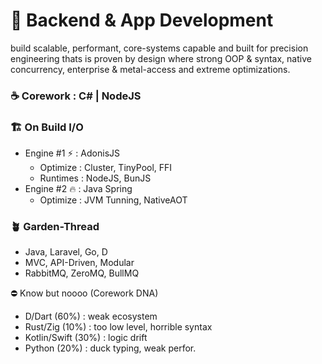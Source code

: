 # 🏯 Backend & App Development 
build scalable, performant, core-systems capable and built for precision engineering thats is proven by design where strong OOP & syntax, native concurrency, enterprise & metal-access and extreme optimizations.

### ☕ Corework : C# | NodeJS
### 🏗️ On Build I/O
- Engine #1 ⚡ : AdonisJS
  - Optimize : Cluster, TinyPool, FFI
  - Runtimes : NodeJS, BunJS
- Engine #2 🔥 : Java Spring
  - Optimize : JVM Tunning, NativeAOT
### 🪴 Garden-Thread
- Java, Laravel, Go, D
- MVC, API-Driven, Modular
- RabbitMQ, ZeroMQ, BullMQ

⛔ Know but noooo (Corework DNA)
- D/Dart (60%) : weak ecosystem 
- Rust/Zig (10%) : too low level, horrible syntax
- Kotlin/Swift (30%) : logic drift
- Python (20%) : duck typing, weak perfor.